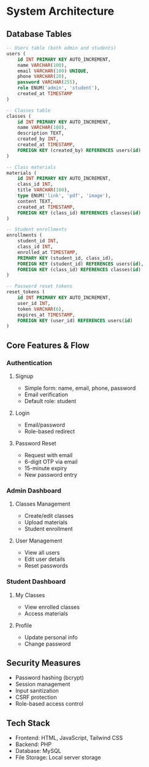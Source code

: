 # System Architecture

## Database Tables
```sql
-- Users table (both admin and students)
users (
    id INT PRIMARY KEY AUTO_INCREMENT,
    name VARCHAR(100),
    email VARCHAR(100) UNIQUE,
    phone VARCHAR(20),
    password VARCHAR(255),
    role ENUM('admin', 'student'),
    created_at TIMESTAMP
)

-- Classes table
classes (
    id INT PRIMARY KEY AUTO_INCREMENT,
    name VARCHAR(100),
    description TEXT,
    created_by INT,
    created_at TIMESTAMP,
    FOREIGN KEY (created_by) REFERENCES users(id)
)

-- Class materials
materials (
    id INT PRIMARY KEY AUTO_INCREMENT,
    class_id INT,
    title VARCHAR(100),
    type ENUM('link', 'pdf', 'image'),
    content TEXT,
    created_at TIMESTAMP,
    FOREIGN KEY (class_id) REFERENCES classes(id)
)

-- Student enrollments
enrollments (
    student_id INT,
    class_id INT,
    enrolled_at TIMESTAMP,
    PRIMARY KEY (student_id, class_id),
    FOREIGN KEY (student_id) REFERENCES users(id),
    FOREIGN KEY (class_id) REFERENCES classes(id)
)

-- Password reset tokens
reset_tokens (
    id INT PRIMARY KEY AUTO_INCREMENT,
    user_id INT,
    token VARCHAR(6),
    expires_at TIMESTAMP,
    FOREIGN KEY (user_id) REFERENCES users(id)
)
```

## Core Features & Flow

### Authentication
1. Signup
   - Simple form: name, email, phone, password
   - Email verification
   - Default role: student

2. Login
   - Email/password
   - Role-based redirect

3. Password Reset
   - Request with email
   - 6-digit OTP via email
   - 15-minute expiry
   - New password entry

### Admin Dashboard
1. Classes Management
   - Create/edit classes
   - Upload materials
   - Student enrollment

2. User Management
   - View all users
   - Edit user details
   - Reset passwords

### Student Dashboard
1. My Classes
   - View enrolled classes
   - Access materials

2. Profile
   - Update personal info
   - Change password

## Security Measures
- Password hashing (bcrypt)
- Session management
- Input sanitization
- CSRF protection
- Role-based access control

## Tech Stack
- Frontend: HTML, JavaScript, Tailwind CSS
- Backend: PHP
- Database: MySQL
- File Storage: Local server storage